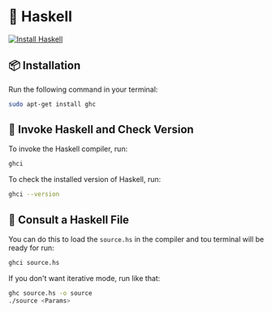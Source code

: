 # 🧠 Haskell

[![Install Haskell](https://img.shields.io/badge/Install-Haskell-blue?style=for-the-badge)](https://www.haskell.org/downloads/)

## 📦 Installation

Run the following command in your terminal:

```bash
sudo apt-get install ghc
```

## 🔧 Invoke Haskell and Check Version

To invoke the Haskell compiler, run:

```bash
ghci
```

To check the installed version of Haskell, run:

```bash
ghci --version
```

## 📂 Consult a Haskell File

You can do this to load the `source.hs` in the compiler and tou terminal will be ready for run:

```bash
ghci source.hs
```
If you don't want iterative mode, run like that:

```bash
ghc source.hs -o source
./source <Params>
```